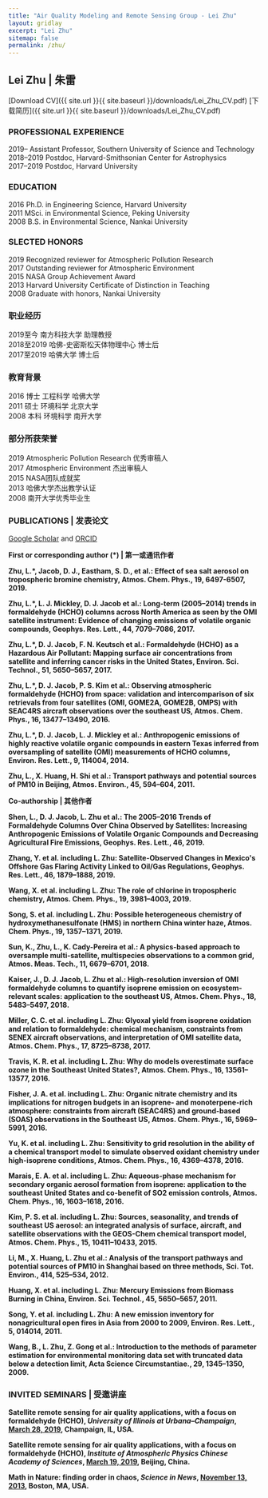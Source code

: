 ```yaml
---
title: "Air Quality Modeling and Remote Sensing Group - Lei Zhu"
layout: gridlay
excerpt: "Lei Zhu"
sitemap: false
permalink: /zhu/
---
```


## Lei Zhu | 朱雷

[Download CV]({{ site.url }}{{ site.baseurl }}/downloads/Lei_Zhu_CV.pdf)
[下载简历]({{ site.url }}{{ site.baseurl }}/downloads/Lei_Zhu_CV.pdf)

<div class="row">

<div class="col-sm-7 clearfix">

### PROFESSIONAL EXPERIENCE

2019– Assistant Professor, Southern University of Science and Technology  
2018–2019 Postdoc, Harvard-Smithsonian Center for Astrophysics  
2017–2019 Postdoc, Harvard University  

### EDUCATION

2016 Ph.D. in Engineering Science, Harvard University  
2011 MSci. in Environmental Science, Peking University  
2008 B.S. in Environmental Science, Nankai University

### SLECTED HONORS

2019 Recognized reviewer for Atmospheric Pollution Research  
2017 Outstanding reviewer for Atmospheric Environment  
2015 NASA Group Achievement Award  
2013 Harvard University Certificate of Distinction in Teaching  
2008 Graduate with honors, Nankai University

</div>

<div class="col-sm-5 clearfix">

### 职业经历

2019至今 南方科技大学 助理教授  
2018至2019 哈佛-史密斯松天体物理中心 博士后  
2017至2019 哈佛大学 博士后  

### 教育背景

2016 博士 工程科学 哈佛大学  
2011 硕士 环境科学 北京大学  
2008 本科 环境科学 南开大学  

### 部分所获荣誉

2019 Atmospheric Pollution Research 优秀审稿人  
2017 Atmospheric Environment 杰出审稿人  
2015 NASA团队成就奖  
2013 哈佛大学杰出教学认证  
2008 南开大学优秀毕业生

</div>
</div>

<div class="row">

<div class="col-sm-12 clearfix">

### PUBLICATIONS | 发表论文

[Google Scholar](https://scholar.google.com/citations?user=cJCsQjoAAAAJ&hl) and [ORCID](https://orcid.org/0000-0002-3919-3095)

<b>First or corresponding author (*) | 第一或通讯作者

Zhu, L.*, Jacob, D. J., Eastham, S. D., et al.: Effect of sea salt aerosol on tropospheric bromine chemistry, Atmos. Chem. Phys., 19, 6497-6507, 2019.

Zhu, L.*, L. J. Mickley, D. J. Jacob et al.: Long-term (2005–2014) trends in formaldehyde (HCHO) columns across North America as seen by the OMI satellite instrument: Evidence of changing emissions of volatile organic compounds, Geophys. Res. Lett., 44, 7079–7086, 2017.

Zhu, L.*, D. J. Jacob, F. N. Keutsch et al.: Formaldehyde (HCHO) as a Hazardous Air Pollutant: Mapping surface air concentrations from satellite and inferring cancer risks in the United States, Environ. Sci. Technol., 51, 5650–5657, 2017.

Zhu, L.*, D. J. Jacob, P. S. Kim et al.: Observing atmospheric formaldehyde (HCHO) from space: validation and intercomparison of six retrievals from four satellites (OMI, GOME2A, GOME2B, OMPS) with SEAC4RS aircraft observations over the southeast US, Atmos. Chem. Phys., 16, 13477–13490, 2016.

Zhu, L.*, D. J. Jacob, L. J. Mickley et al.: Anthropogenic emissions of highly reactive volatile organic compounds in eastern Texas inferred from oversampling of satellite (OMI) measurements of HCHO columns, Environ. Res. Lett., 9, 114004, 2014.

Zhu, L., X. Huang, H. Shi et al.: Transport pathways and potential sources of PM10 in Beijing, Atmos. Environ., 45, 594–604, 2011.

<b>Co-authorship | 其他作者

Shen, L., D. J. Jacob, L. Zhu et al.: The 2005–2016 Trends of Formaldehyde Columns Over China Observed by Satellites: Increasing Anthropogenic Emissions of Volatile Organic Compounds and Decreasing Agricultural Fire Emissions, Geophys. Res. Lett., 46, 2019.

Zhang, Y. et al. including L. Zhu: Satellite-Observed Changes in Mexico's Offshore Gas Flaring Activity Linked to Oil/Gas Regulations, Geophys. Res. Lett., 46, 1879–1888, 2019.

Wang, X. et al. including L. Zhu: The role of chlorine in tropospheric chemistry, Atmos. Chem. Phys., 19, 3981–4003, 2019.

Song, S. et al. including L. Zhu: Possible heterogeneous chemistry of hydroxymethanesulfonate (HMS) in northern China winter haze, Atmos. Chem. Phys., 19, 1357–1371, 2019.

Sun, K., Zhu, L., K. Cady-Pereira et al.: A physics-based approach to oversample multi-satellite, multispecies observations to a common grid, Atmos. Meas. Tech., 11, 6679–6701, 2018.

Kaiser, J., D. J. Jacob, L. Zhu et al.: High-resolution inversion of OMI formaldehyde columns to quantify isoprene emission on ecosystem-relevant scales: application to the southeast US, Atmos. Chem. Phys., 18, 5483–5497, 2018.

Miller, C. C. et al. including L. Zhu: Glyoxal yield from isoprene oxidation and relation to formaldehyde: chemical mechanism, constraints from SENEX aircraft observations, and interpretation of OMI satellite data, Atmos. Chem. Phys., 17, 8725–8738, 2017. 

Travis, K. R. et al. including L. Zhu: Why do models overestimate surface ozone in the Southeast United States?, Atmos. Chem. Phys., 16, 13561–13577, 2016.

Fisher, J. A. et al. including L. Zhu: Organic nitrate chemistry and its implications for nitrogen budgets in an isoprene- and monoterpene-rich atmosphere: constraints from aircraft (SEAC4RS) and ground-based (SOAS) observations in the Southeast US, Atmos. Chem. Phys., 16, 5969–5991, 2016.

Yu, K. et al. including L. Zhu: Sensitivity to grid resolution in the ability of a chemical transport model to simulate observed oxidant chemistry under high-isoprene conditions, Atmos. Chem. Phys., 16, 4369–4378, 2016.

Marais, E. A. et al. including L. Zhu: Aqueous-phase mechanism for secondary organic aerosol formation from isoprene: application to the southeast United States and co-benefit of SO2 emission controls, Atmos. Chem. Phys., 16, 1603–1618, 2016.

Kim, P. S. et al. including L. Zhu: Sources, seasonality, and trends of southeast US aerosol: an integrated analysis of surface, aircraft, and satellite observations with the GEOS-Chem chemical transport model, Atmos. Chem. Phys., 15, 10411–10433, 2015.

Li, M., X. Huang, L. Zhu et al.: Analysis of the transport pathways and potential sources of PM10 in Shanghai based on three methods, Sci. Tot. Environ., 414, 525–534, 2012.

Huang, X. et al. including L. Zhu: Mercury Emissions from Biomass Burning in China, Environ. Sci. Technol., 45, 5650–5657, 2011. 

Song, Y. et al. including L. Zhu: A new emission inventory for nonagricultural open fires in Asia from 2000 to 2009, Environ. Res. Lett., 5, 014014, 2011.

Wang, B., L. Zhu, Z. Gong et al.: Introduction to the methods of parameter estimation for environmental monitoring data set with truncated data below a detection limit, Acta Science Circumstantiae., 29, 1345–1350, 2009.


### INVITED SEMINARS | 受邀讲座
Satellite remote sensing for air quality applications, with a focus on formaldehyde (HCHO), <i>University of Illinois at Urbana–Champaign</i>, <u>March 28, 2019</u>, Champaign, IL, USA.

Satellite remote sensing for air quality applications, with a focus on formaldehyde (HCHO), <i>Institute of Atmospheric Physics Chinese Academy of Sciences</i>, <u>March 19, 2019</u>, Beijing, China.

Math in Nature: finding order in chaos, <i>Science in News</i>, <u>November 13, 2013</u>, Boston, MA, USA.

</div>
</div>
